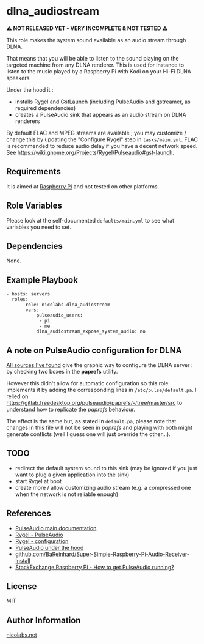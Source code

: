 dlna_audiostream
================

**⚠ NOT RELEASED YET - VERY INCOMPLETE & NOT TESTED ⚠**

This role makes the system sound available as an audio stream through DLNA.

That means that you will be able to listen to the sound playing on the targeted machine from any DLNA renderer.
This is used for instance to listen to the music played by a Raspberry Pi with Kodi on your Hi-Fi DLNA speakers.

Under the hood it :

- installs Rygel and GstLaunch (including PulseAudio and gstreamer, as required dependencies)
- creates a PulseAudio sink that appears as an audio stream on DLNA renderers

By default FLAC and MPEG streams are available ; you may customize / change this by updating the "Configure Rygel" step in `tasks/main.yml`.
FLAC is recommended to reduce audio delay if you have a decent network speed.
See https://wiki.gnome.org/Projects/Rygel/Pulseaudio#gst-launch.



Requirements
------------

It is aimed at [Raspberry Pi](https://www.raspberrypi.org/) and not tested on other platforms.



Role Variables
--------------

Please look at the self-documented `defaults/main.yml` to see what variables you need to set.



Dependencies
------------

None.



Example Playbook
----------------

    - hosts: servers
      roles:
         - role: nicolabs.dlna_audiostream
           vars:
               pulseaudio_users:
                - pi
                - me
               dlna_audiostream_expose_system_audio: no


A note on PulseAudio configuration for DLNA
-------------------------------------------

[All sources I've found](https://wiki.gnome.org/Projects/Rygel/Pulseaudio) give the graphic way to configure the DLNA server : by checking two boxes in the **paprefs** utility.

However this didn't allow for automatic configuration so this role implements it by adding the corresponding lines in `/etc/pulse/default.pa`.
I relied on https://gitlab.freedesktop.org/pulseaudio/paprefs/-/tree/master/src to understand how to replicate the _paprefs_ behaviour.

The effect is the same but, as stated in `default.pa`, please note that changes in this file will not be seen in _paprefs_ and playing with both might generate conflicts (well I guess one will just override the other...).



TODO
----

- redirect the default system sound to this sink (may be ignored if you just want to plug a given application into the sink)
- start Rygel at boot
- create more / allow customizing audio stream (e.g. a compressed one when the network is not reliable enough)



References
----------

- [PulseAudio main documentation](https://www.freedesktop.org/wiki/Software/PulseAudio/Documentation/User/)
- [Rygel - PulseAudio](https://wiki.gnome.org/Projects/Rygel/Pulseaudio)
- [Rygel - configuration](http://rygel-project.org/doc/latest/rygel.conf.html)
- [PulseAudio under the hood](https://gavv.github.io/articles/pulseaudio-under-the-hood/#dlna-and-chromecast)
- [github.com/BaReinhard/Super-Simple-Raspberry-Pi-Audio-Receiver-Install](https://github.com/BaReinhard/Super-Simple-Raspberry-Pi-Audio-Receiver-Install/blob/master/init.d/pulseaudio)
- [StackExchange Raspberry Pi - How to get PulseAudio running?](https://raspberrypi.stackexchange.com/a/1544)



License
-------

MIT



Author Information
------------------

[nicolabs.net](https//nicolabs.net)
